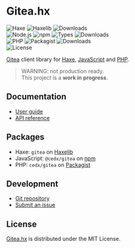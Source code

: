 # Gitea.hx
![Haxe](https://badgen.net/badge/haxe/%3E%3D4.1.0/green) ![Haxelib](https://badgen.net/haxelib/v/gitea) ![Downloads](https://badgen.net/haxelib/d/gitea)  
![Node.js](https://badgen.net/npm/node/@cedx/gitea) ![npm](https://badgen.net/npm/v/@cedx/gitea) ![Types](https://badgen.net/npm/types/@cedx/gitea) ![Downloads](https://badgen.net/npm/dt/@cedx/gitea)  
![PHP](https://badgen.net/packagist/php/cedx/gitea) ![Packagist](https://badgen.net/packagist/v/cedx/gitea) ![Downloads](https://badgen.net/packagist/dt/cedx/gitea)  
![License](https://badgen.net/badge/license/MIT/blue)

[Gitea](https://gitea.io) client library for [Haxe](https://haxe.org),
[JavaScript](https://developer.mozilla.org/en-US/docs/Web/JavaScript) and [PHP](https://www.php.net).

> WARNING: not production ready.  
> This project is a **work in progress**.

## Documentation
- [User guide](https://docs.belin.io/gitea.hx)
- [API reference](https://api.belin.io/gitea.hx)

## Packages
- Haxe: `gitea` on [Haxelib](https://lib.haxe.org/p/gitea)
- JavaScript: `@cedx/gitea` on [npm](https://www.npmjs.com/package/@cedx/gitea)
- PHP: `cedx/gitea` on [Packagist](https://packagist.org/packages/cedx/gitea)

## Development
- [Git repository](https://git.belin.io/cedx/gitea.hx)
- [Submit an issue](https://git.belin.io/cedx/gitea.hx/issues)

## License
[Gitea.hx](https://docs.belin.io/gitea.hx) is distributed under the MIT License.

